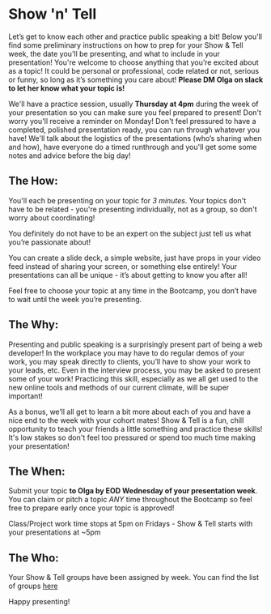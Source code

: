 # Show 'n' Tell

Let’s get to know each other and practice public speaking a bit! Below you'll find some preliminary instructions on how to prep for your Show & Tell week, the date you'll be presenting, and what to include in your presentation!  You're welcome to choose anything that you’re excited about as a topic! It could be personal or professional, code related or not, serious or funny, so long as it’s something you care about!
 **Please DM Olga on slack to let her know what your topic is!** 

We'll have a practice session, usually **Thursday at 4pm** during the week of your presentation so you can make sure you feel prepared to present! Don't worry you'll receive a reminder on Monday! Don't feel pressured to have a completed, polished presentation ready, you can run through whatever you have! We'll talk about the logistics of the presentations (who’s sharing when and how), have everyone do a timed runthrough and you'll get some some notes and advice before the big day!

## The How:
You'll each be presenting on your topic for *3 minutes*. Your topics don't have to be related - you're presenting individually, not as a group, so don't worry about coordinating! 

You definitely do not have to be an expert on the subject just tell us what you’re passionate about!

You can create a slide deck, a simple website, just have props in your video feed instead of sharing your screen, or something else entirely! Your presentations can all be unique - it’s about getting to know you after all!

Feel free to choose your topic at any time in the Bootcamp, you don’t have to wait until the week you’re presenting.

## The Why:
Presenting and public speaking is a surprisingly present part of being a web developer! In the workplace you may have to do regular demos of your work, you may speak directly to clients, you’ll have to show your work to your leads, etc. Even in the interview process, you may be asked to present some of your work! Practicing this skill, especially as we all get used to the new online tools and methods of our current climate, will be super important!

As a bonus, we’ll all get to learn a bit more about each of you and have a nice end to the week with your cohort mates! Show & Tell is a fun, chill opportunity to teach your friends a little something and practice these skills! It's low stakes so don't feel too pressured or spend too much time making your presentation! 

## The When:
Submit your topic **to Olga by EOD Wednesday of your presentation week**. You can claim or pitch a topic *ANY* time throughout the Bootcamp so feel free to prepare early once your topic is approved!

Class/Project work time stops at 5pm on Fridays - Show & Tell starts with your presentations at ~5pm

## The Who:
Your Show & Tell groups have been assigned by week. You can find the list of groups [here](https://docs.google.com/spreadsheets/d/1sPMnnBRM9te3MwBmgv6CMVKqqIKlFYt7uSLhx_QAndA/edit?usp=sharing)

Happy presenting!
